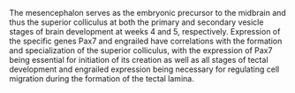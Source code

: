 The mesencephalon serves as the embryonic precursor to the midbrain and thus the superior colliculus at both the primary and secondary vesicle stages of brain development at weeks 4 and 5, respectively. Expression of the specific genes Pax7 and engrailed have correlations with the formation and specialization of the superior colliculus, with the expression of Pax7 being essential for initiation of its creation as well as all stages of tectal development and engrailed expression being necessary for regulating cell migration during the formation of the tectal lamina.